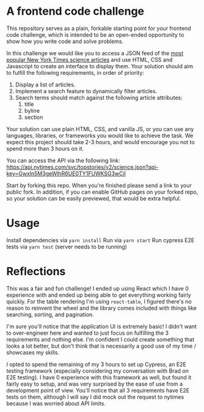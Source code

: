 # A frontend code challenge

This repository serves as a plain, forkable starting point for your frontend code challenge, which is intended to be an open-ended opportunity to show how you write code and solve problems.

In this challenge we would like you to access a JSON feed of the [most popular New York Times science articles](https://api.nytimes.com/svc/topstories/v2/science.json?api-key=Gwxln5M3geWlhR6UE0TY1FUWKSG3wCil) and use HTML, CSS and Javascript to create an interface to display them. Your solution should aim to fulfill the following requirements, in order of priority:
1. Display a list of articles.
1. Implement a search feature to dynamically filter articles.
1. Search terms should match against the following article attributes:
   1. title
   1. byline
   1. section
    
Your solution can use plain HTML, CSS, and vanilla JS, or you can use any languages, libraries, or frameworks you would like to achieve the task. We expect this project should take 2-3 hours, and would encourage you not to spend more than 3 hours on it.

You can access the API via the following link:  
https://api.nytimes.com/svc/topstories/v2/science.json?api-key=Gwxln5M3geWlhR6UE0TY1FUWKSG3wCil

Start by forking this repo. When you're finished please send a link to your public fork. In addition, if you can enable GitHub pages on your forked repo, so your solution can be easily previewed, that would be extra helpful.

# Usage

Install dependencies via `yarn install`
Run via `yarn start`
Run cypress E2E tests via `yarn test` (server needs to be running)

# Reflections

This was a fair and fun challenge! I ended up using React which I have 0 experience with and ended up being able to get everything working fairly quickly. For the table rendering I'm using `react-table`, I figured there's no reason to reinvent the wheel and the library comes included with things like searching, sorting, and pagination.

I'm sure you'll notice that the application UI is extremely basic! I didn't want to over-engineer here and wanted to just focus on fulfilling the 3 requirements and nothing else. I'm confident I could create something that looks a lot better, but don't think that is necessarily a good use of my time / showcases my skills.

I opted to spend the remaining of my 3 hours to set up Cypress, an E2E testing framework (especially considering my conversation with Brad on E2E testing). I have 0 experience with this framework as well, but found it fairly easy to setup, and was very surprised by the ease of use from a development point of view. You'll notice that all 3 requirements have E2E tests on them, although I will say I did mock out the request to nytimes because I was worried about API limits.
